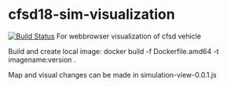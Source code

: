 # cfsd18-sim-visualization
[![Build Status](https://travis-ci.org/cfsd/cfsd18-sim-visualization.svg?branch=master)](https://travis-ci.org/cfsd/cfsd18-sim-visualization)
For webbrowser visualization of cfsd vehicle

Build and create local image:
docker build -f Dockerfile.amd64 -t imagename:version .

Map and visual changes can be made in simulation-view-0.0.1.js 

